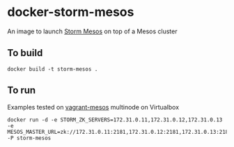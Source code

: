 docker-storm-mesos
==================

An image to launch [Storm Mesos][1] on top of a Mesos cluster

To build
--------
    docker build -t storm-mesos .

To run
------
Examples tested on [vagrant-mesos][2] multinode on Virtualbox

    docker run -d -e STORM_ZK_SERVERS=172.31.0.11,172.31.0.12,172.31.0.13 -e MESOS_MASTER_URL=zk://172.31.0.11:2181,172.31.0.12:2181,172.31.0.13:2181/mesos -P storm-mesos

[1]: https://github.com/mesos/storm
[2]: https://github.com/everpeace/vagrant-mesos